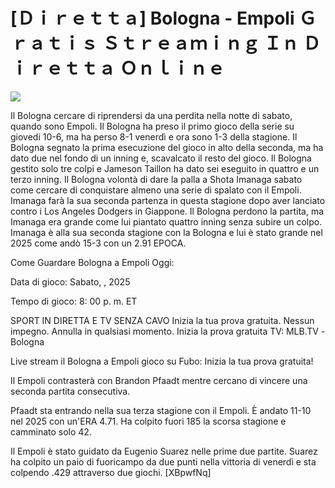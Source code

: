 # [Ｄｉｒｅｔｔａ] Bologna - Empoli Ｇｒａｔｉｓ Ｓｔｒｅａｍｉｎｇ Ｉｎ Ｄｉｒｅｔｔａ Ｏｎｌｉｎｅ  
  
  
[![](https://i.imgur.com/qSNzIqt.png)](https://movie.rssnews.media/VLqnnWT.php)  
  
Il Bologna cercare di riprendersi da una perdita nella notte di sabato, quando sono Empoli. Il Bologna ha preso il primo gioco della serie su giovedi 10-6, ma ha perso 8-1 venerdì e ora sono 1-3 della stagione. Il Bologna segnato la prima esecuzione del gioco in alto della seconda, ma ha dato due nel fondo di un inning e, scavalcato il resto del gioco. Il Bologna gestito solo tre colpi e Jameson Taillon ha dato sei eseguito in quattro e un terzo inning. Il Bologna volontà di dare la palla a Shota Imanaga sabato come cercare di conquistare almeno una serie di spalato con il Empoli. Imanaga farà la sua seconda partenza in questa stagione dopo aver lanciato contro i Los Angeles Dodgers in Giappone. Il Bologna perdono la partita, ma Imanaga era grande come lui piantato quattro inning senza subire un colpo. Imanaga è alla sua seconda stagione con la Bologna e lui è stato grande nel 2025 come andò 15-3 con un 2.91 EPOCA.

Come Guardare Bologna a Empoli Oggi:

Data di gioco: Sabato, , 2025

Tempo di gioco: 8: 00 p. m. ET

SPORT IN DIRETTA E TV SENZA CAVO
Inizia la tua prova gratuita. Nessun impegno. Annulla in qualsiasi momento.
Inizia la prova gratuita
TV: MLB.TV -Bologna

Live stream il Bologna a Empoli gioco su Fubo: Inizia la tua prova gratuita!

Il Empoli contrasterà con Brandon Pfaadt mentre cercano di vincere una seconda partita consecutiva.

Pfaadt sta entrando nella sua terza stagione con il Empoli. È andato 11-10 nel 2025 con un'ERA 4.71. Ha colpito fuori 185 la scorsa stagione e camminato solo 42.

Il Empoli è stato guidato da Eugenio Suarez nelle prime due partite. Suarez ha colpito un paio di fuoricampo da due punti nella vittoria di venerdì e sta colpendo .429 attraverso due giochi. [XBpwfNq]